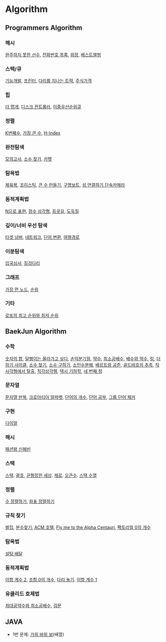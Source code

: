 # Algorithm
## Programmers Algorithm
### 해시
[완주하지 못한 선수][1], [전화번호 목록][2], [위장][3], [베스트앨범][4] 
### 스택/큐
[기능개발][5], [프린터][6], [다리를 지나는 트럭][7], [주식가격][8] 
### 힙
 [더 맵게][9], [디스크 컨트롤러][10], [이중우선순위큐][11] 
### 정렬
[K번째수][12], [가장 큰 수][13], [H-Index][14]
### 완전탐색
[모의고사][15], [소수 찾기][16], [카펫][17] 
### 탐욕법
[체육복][18], [조이스틱][19], [큰 수 만들기][20], [구명보트][21], [섬 연결하기][22],[단속카메라][23]
### 동적계획법
[N으로 표현][24], [정수 삼각형][25], [등굣길][26], [도둑질][27] 
### 깊이/너비 우선 탐색
[타겟 넘버][28], [네트워크][29], [단어 변환][30], [여행경로][31]
### 이분탐색
[입국심사][32], [징검다리][33]
### 그래프
[가장 먼 노드][34], [순위][35]
### 기타
[로또의 최고 순위와 최저 순위][36]
## BaekJun Algorithm
### 수학
[숫자의 합][37], [달팽이는 올라가고 싶다][38], [손익분기점][39], [약수][40], [최소공배수][41], [배수와 약수][42], [링][43], [더하기 사이클][44], [소수 찾기][45], [소수 구하기][46], [소인수분해][47], [베르트랑 공준][48], [골드바흐의 추측][49], [직사각형에서 탈출][50], [직각삼각형][51], [택시 기하학][52], [네 번째 점][53]
### 문자열
[문자열 반복][54], [크로아티아 알파벳][55], [단어의 개수][56], [단어 공부][57], [그룹 단어 체커][58] 
### 구현
[다이얼][59]
### 해시
[패션왕 신해빈][60]
### 스택
[스택][61]. [괄호][62], [균형잡힌 세상][63]. [제로][64]. [오큰수][65]. [스택 수열][66]
### 정렬
[수 정렬하기][67], [좌표 정렬하기][68]
### 규칙 찾기
[벌집][69], [분수찾기][70], [ACM 호텔][71], [Fly me to the Alpha Centauri][72], [팩토리얼 0의 개수][73] 
### 탐욕법
[설탕 배달][74]
### 동적계획법
[이항 계수 2][75], [조합 0의 개수][76], [다리 놓기][77]. [이항 계수 1][78]
### 유클리드 호제법
[최대공약수와 최소공배수][79], [검문][80]
## JAVA
- 1번 문제: [가위 바위 보][81](배열)

[1]:	https://github.com/rere950303/Study-Algorithm/blob/main/Programmers%20Algorithm/Programmers%20Algorithm%202/src/com/company/Main.java
[2]:	https://github.com/rere950303/Study-Algorithm/blob/main/Programmers%20Algorithm/Programmers%20Algorithm%203/src/com/company/Main.java
[3]:	https://github.com/rere950303/Study-Algorithm/blob/main/Programmers%20Algorithm/Programmers%20Algorithm%204/src/com/company/Main.java
[4]:	https://github.com/rere950303/Study-Algorithm/blob/main/Programmers%20Algorithm/Programmers%20Algorithm%205/src/com/company/Main.java
[5]:	https://github.com/rere950303/Study-Algorithm/blob/main/Programmers%20Algorithm/Programmers%20Algorithm%206/src/com/company/Solution.java
[6]:	https://github.com/rere950303/Study-Algorithm/tree/main/Programmers%20Algorithm/Programmers%20Algorithm%207/src/com/company
[7]:	https://github.com/rere950303/Study-Algorithm/tree/main/Programmers%20Algorithm/Programmers%20Algorithm%208/src/com/company
[8]:	https://github.com/rere950303/Study-Algorithm/blob/main/Programmers%20Algorithm/Programmers%20Algorithm%209/src/com/company/Solution.java
[9]:	https://github.com/rere950303/Study-Algorithm/blob/main/Programmers%20Algorithm/Programmers%20Algorithm%2010/src/com/company/Solution.java
[10]:	https://github.com/rere950303/Study-Algorithm/tree/main/Programmers%20Algorithm/Programmers%20Algorithm%2011/src/com/company
[11]:	https://github.com/rere950303/Study-Algorithm/blob/main/Programmers%20Algorithm/Programmers%20Algorithm%2012/src/com/company/Solution.java
[12]:	https://github.com/rere950303/Study-Algorithm/blob/main/Programmers%20Algorithm/Programmers%20Algorithm%2013/src/com/company/Solution.java
[13]:	https://github.com/rere950303/Study-Algorithm/tree/main/Programmers%20Algorithm/Programmers%20Algorithm%2014/src/com/company
[14]:	https://github.com/rere950303/Study-Algorithm/blob/main/Programmers%20Algorithm/Programmers%20Algorithm%2015/src/com/company/Solution.java
[15]:	https://github.com/rere950303/Study-Algorithm/blob/main/Programmers%20Algorithm/Programmers%20Algorithm%2016/src/com/company/Solution.java
[16]:	https://github.com/rere950303/Study-Algorithm/tree/main/Programmers%20Algorithm/Programmers%20Algorithm%2017/src/com/company
[17]:	https://github.com/rere950303/Study-Algorithm/tree/main/Programmers%20Algorithm/Programmers%20Algorithm%2018/src/com/company
[18]:	https://github.com/rere950303/Study-Algorithm/blob/main/Programmers%20Algorithm/Programmers%20Algorithm%2019/src/com/company/Solution.java
[19]:	https://github.com/rere950303/Study-Algorithm/tree/main/Programmers%20Algorithm/Programmers%20Algorithm%2020/src/com/company
[20]:	https://github.com/rere950303/Study-Algorithm/blob/main/Programmers%20Algorithm/Programmers%20Algorithm%2021/src/com/company/Solution.java
[21]:	https://github.com/rere950303/Study-Algorithm/blob/main/Programmers%20Algorithm/Programmers%20Algorithm%2022/src/com/company/Solution.java
[22]:	https://github.com/rere950303/Study-Algorithm/blob/main/Programmers%20Algorithm/Programmers%20Algorithm%2023/src/com/company/Solution.java
[23]:	https://github.com/rere950303/Study-Algorithm/tree/main/Programmers%20Algorithm/Programmers%20Algorithm%2024/src/com/company
[24]:	https://github.com/rere950303/Study-Algorithm/blob/main/Programmers%20Algorithm/Programmers%20Algorithm%2025/src/com/company/Solution.java
[25]:	https://github.com/rere950303/Study-Algorithm/blob/main/Programmers%20Algorithm/Programmers%20Algorithm%2026/src/com/company/Solution.java
[26]:	https://github.com/rere950303/Study-Algorithm/blob/main/Programmers%20Algorithm/Programmers%20Algorithm%2027/src/com/company/Solution.java
[27]:	https://github.com/rere950303/Study-Algorithm/blob/main/Programmers%20Algorithm/Programmers%20Algorithm%2028/src/com/company/Solution.java
[28]:	https://github.com/rere950303/Study-Algorithm/blob/main/Programmers%20Algorithm/Programmers%20Algorithm%2029/src/com/company/Solution.java
[29]:	https://github.com/rere950303/Study-Algorithm/blob/main/Programmers%20Algorithm/Programmers%20Algorithm%2030/src/com/company/Solution.java
[30]:	https://github.com/rere950303/Study-Algorithm/blob/main/Programmers%20Algorithm/Programmers%20Algorithm%2031/src/com/company/Solution.java
[31]:	https://github.com/rere950303/Study-Algorithm/blob/main/Programmers%20Algorithm/Programmers%20Algorithm%2032/src/com/company/Solution.java
[32]:	https://github.com/rere950303/Study-Algorithm/blob/main/Programmers%20Algorithm/Programmers%20Algorithm%2033/src/com/company/Solution.java
[33]:	https://github.com/rere950303/Study-Algorithm/blob/main/Programmers%20Algorithm/Programmers%20Algorithm%2034/src/com/company/Solution.java
[34]:	https://github.com/rere950303/Study-Algorithm/blob/main/Programmers%20Algorithm/Programmers%20Algorithm%2035/src/com/company/Solution.java
[35]:	https://github.com/rere950303/Study-Algorithm/blob/main/Programmers%20Algorithm/Programmers%20Algorithm%2036/src/com/company/Solution.java
[36]:	https://github.com/rere950303/Study-Algorithm/blob/main/Programmers%20Algorithm/Programmers%20Algorithm%201/main.c
[37]:	https://github.com/rere950303/Study-Algorithm/blob/main/BaekJun%20Algorithm/BaekJun%20Algorithm%201/main.c
[38]:	https://github.com/rere950303/Study-Algorithm/blob/main/BaekJun%20Algorithm/BaekJun%20Algorithm%2029/main.c
[39]:	https://github.com/rere950303/Study-Algorithm/blob/main/BaekJun%20Algorithm/BaekJun%20Algorithm%2031/main.c
[40]:	https://github.com/rere950303/Study-Algorithm/blob/main/BaekJun%20Algorithm/BaekJun%20Algorithm%2032/main.c
[41]:	https://github.com/rere950303/Study-Algorithm/blob/main/BaekJun%20Algorithm/BaekJun%20Algorithm%2040/main.c
[42]:	https://github.com/rere950303/Study-Algorithm/blob/main/BaekJun%20Algorithm/BaekJun%20Algorithm%2041/main.c
[43]:	https://github.com/rere950303/Study-Algorithm/blob/main/BaekJun%20Algorithm/BaekJun%20Algorithm%2042/main.c
[44]:	https://github.com/rere950303/Study-Algorithm/blob/main/BaekJun%20Algorithm/BaekJun%20Algorithm%2051/main.c
[45]:	https://github.com/rere950303/Study-Algorithm/blob/main/BaekJun%20Algorithm/BaekJun%20Algorithm%2053/main.c
[46]:	https://github.com/rere950303/Study-Algorithm/blob/main/BaekJun%20Algorithm/BaekJun%20Algorithm%2054/main.c
[47]:	https://github.com/rere950303/Study-Algorithm/blob/main/BaekJun%20Algorithm/BaekJun%20Algorithm%2056/main.c
[48]:	https://github.com/rere950303/Study-Algorithm/blob/main/BaekJun%20Algorithm/BaekJun%20Algorithm%2057/main.c
[49]:	https://github.com/rere950303/Study-Algorithm/blob/main/BaekJun%20Algorithm/BaekJun%20Algorithm%2058/main.c
[50]:	https://github.com/rere950303/Study-Algorithm/blob/main/BaekJun%20Algorithm/BaekJun%20Algorithm%2059/main.c
[51]:	https://github.com/rere950303/Study-Algorithm/blob/main/BaekJun%20Algorithm/BaekJun%20Algorithm%2060/main.c
[52]:	https://github.com/rere950303/Study-Algorithm/blob/main/BaekJun%20Algorithm/BaekJun%20Algorithm%2061/main.c
[53]:	https://github.com/rere950303/Study-Algorithm/blob/main/BaekJun%20Algorithm/BaekJun%20Algorithm%2062/main.c
[54]:	https://github.com/rere950303/Study-Algorithm/blob/main/BaekJun%20Algorithm/BaekJun%20Algorithm%202/main.c
[55]:	https://github.com/rere950303/Study-Algorithm/blob/main/BaekJun%20Algorithm/BaekJun%20Algorithm%204/main.c
[56]:	https://github.com/rere950303/Study-Algorithm/blob/main/BaekJun%20Algorithm/BaekJun%20Algorithm%205/main.c
[57]:	https://github.com/rere950303/Study-Algorithm/blob/main/BaekJun%20Algorithm/BaekJun%20Algorithm%206/main.c
[58]:	https://github.com/rere950303/Study-Algorithm/blob/main/BaekJun%20Algorithm/BaekJun%20Algorithm%207/main.c
[59]:	https://github.com/rere950303/Study-Algorithm/blob/main/BaekJun%20Algorithm/BaekJun%20Algorithm%203/main.c
[60]:	https://github.com/rere950303/Study-Algorithm/blob/main/BaekJun%20Algorithm/BaekJun%20Algorithm%2038/main.c
[61]:	https://github.com/rere950303/Study-Algorithm/blob/main/BaekJun%20Algorithm/BaekJun%20Algorithm%2044/main.c
[62]:	https://github.com/rere950303/Study-Algorithm/blob/main/BaekJun%20Algorithm/BaekJun%20Algorithm%2045/main.c
[63]:	https://github.com/rere950303/Study-Algorithm/blob/main/BaekJun%20Algorithm/BaekJun%20Algorithm%2046/main.c
[64]:	https://github.com/rere950303/Study-Algorithm/blob/main/BaekJun%20Algorithm/BaekJun%20Algorithm%2047/main.c
[65]:	https://github.com/rere950303/Study-Algorithm/blob/main/BaekJun%20Algorithm/BaekJun%20Algorithm%2048/main.c
[66]:	https://github.com/rere950303/Study-Algorithm/blob/main/BaekJun%20Algorithm/BaekJun%20Algorithm%2049/main.c
[67]:	https://github.com/rere950303/Study-Algorithm/blob/main/BaekJun%20Algorithm/BaekJun%20Algorithm%208/main.c
[68]:	https://github.com/rere950303/Study-Algorithm/blob/main/BaekJun%20Algorithm/BaekJun%20Algorithm%209/main.c
[69]:	https://github.com/rere950303/Study-Algorithm/blob/main/BaekJun%20Algorithm/BaekJun%20Algorithm%2025/main.c
[70]:	https://github.com/rere950303/Study-Algorithm/blob/main/BaekJun%20Algorithm/BaekJun%20Algorithm%2026/main.c
[71]:	https://github.com/rere950303/Study-Algorithm/blob/main/BaekJun%20Algorithm/BaekJun%20Algorithm%2027/main.c
[72]:	https://github.com/rere950303/Study-Algorithm/blob/main/BaekJun%20Algorithm/BaekJun%20Algorithm%2030/main.c
[73]:	https://github.com/rere950303/Study-Algorithm/blob/main/BaekJun%20Algorithm/BaekJun%20Algorithm%2036/main.c
[74]:	https://github.com/rere950303/Study-Algorithm/blob/main/BaekJun%20Algorithm/BaekJun%20Algorithm%2028/main.c
[75]:	https://github.com/rere950303/Study-Algorithm/blob/main/BaekJun%20Algorithm/BaekJun%20Algorithm%2033/main.c
[76]:	https://github.com/rere950303/Study-Algorithm/blob/main/BaekJun%20Algorithm/BaekJun%20Algorithm%2034/main.c
[77]:	https://github.com/rere950303/Study-Algorithm/blob/main/BaekJun%20Algorithm/BaekJun%20Algorithm%2035/main.c
[78]:	https://github.com/rere950303/Study-Algorithm/blob/main/BaekJun%20Algorithm/BaekJun%20Algorithm%2043/main.c
[79]:	https://github.com/rere950303/Study-Algorithm/blob/main/BaekJun%20Algorithm/BaekJun%20Algorithm%2037/main.c
[80]:	https://github.com/rere950303/Study-Algorithm/blob/main/BaekJun%20Algorithm/BaekJun%20Algorithm%2039/main.c
[81]:	https://github.com/rere950303/Study-Algorithm/blob/main/JAVA/%EA%B0%80%EC%9C%84%20%EB%B0%94%EC%9C%84%20%EB%B3%B4/src/Solution.java